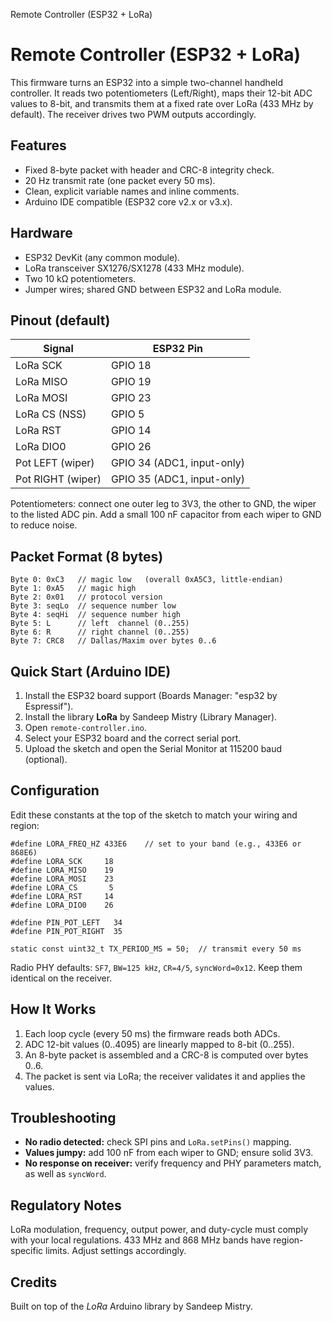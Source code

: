  Remote Controller (ESP32 + LoRa)

# Remote Controller (ESP32 + LoRa)

This firmware turns an ESP32 into a simple two-channel handheld controller. It reads two potentiometers (Left/Right), maps their 12-bit ADC values to 8-bit, and transmits them at a fixed rate over LoRa (433 MHz by default). The receiver drives two PWM outputs accordingly.

## Features

*   Fixed 8-byte packet with header and CRC-8 integrity check.
*   20 Hz transmit rate (one packet every 50 ms).
*   Clean, explicit variable names and inline comments.
*   Arduino IDE compatible (ESP32 core v2.x or v3.x).

## Hardware

*   ESP32 DevKit (any common module).
*   LoRa transceiver SX1276/SX1278 (433 MHz module).
*   Two 10 kΩ potentiometers.
*   Jumper wires; shared GND between ESP32 and LoRa module.

## Pinout (default)

| Signal | ESP32 Pin |
| --- | --- |
| LoRa SCK | GPIO 18 |
| LoRa MISO | GPIO 19 |
| LoRa MOSI | GPIO 23 |
| LoRa CS (NSS) | GPIO 5 |
| LoRa RST | GPIO 14 |
| LoRa DIO0 | GPIO 26 |
| Pot LEFT (wiper) | GPIO 34 (ADC1, input-only) |
| Pot RIGHT (wiper) | GPIO 35 (ADC1, input-only) |

Potentiometers: connect one outer leg to 3V3, the other to GND, the wiper to the listed ADC pin. Add a small 100 nF capacitor from each wiper to GND to reduce noise.

## Packet Format (8 bytes)

```
Byte 0: 0xC3   // magic low   (overall 0xA5C3, little-endian)
Byte 1: 0xA5   // magic high
Byte 2: 0x01   // protocol version
Byte 3: seqLo  // sequence number low
Byte 4: seqHi  // sequence number high
Byte 5: L      // left  channel (0..255)
Byte 6: R      // right channel (0..255)
Byte 7: CRC8   // Dallas/Maxim over bytes 0..6
```

## Quick Start (Arduino IDE)

1.  Install the ESP32 board support (Boards Manager: "esp32 by Espressif").
2.  Install the library **LoRa** by Sandeep Mistry (Library Manager).
3.  Open `remote-controller.ino`.
4.  Select your ESP32 board and the correct serial port.
5.  Upload the sketch and open the Serial Monitor at 115200 baud (optional).

## Configuration

Edit these constants at the top of the sketch to match your wiring and region:

```
#define LORA_FREQ_HZ 433E6    // set to your band (e.g., 433E6 or 868E6)
#define LORA_SCK     18
#define LORA_MISO    19
#define LORA_MOSI    23
#define LORA_CS       5
#define LORA_RST     14
#define LORA_DIO0    26

#define PIN_POT_LEFT   34
#define PIN_POT_RIGHT  35

static const uint32_t TX_PERIOD_MS = 50;  // transmit every 50 ms
```

Radio PHY defaults: `SF7`, `BW=125 kHz`, `CR=4/5`, `syncWord=0x12`. Keep them identical on the receiver.

## How It Works

1.  Each loop cycle (every 50 ms) the firmware reads both ADCs.
2.  ADC 12-bit values (0..4095) are linearly mapped to 8-bit (0..255).
3.  An 8-byte packet is assembled and a CRC-8 is computed over bytes 0..6.
4.  The packet is sent via LoRa; the receiver validates it and applies the values.

## Troubleshooting

*   **No radio detected:** check SPI pins and `LoRa.setPins()` mapping.
*   **Values jumpy:** add 100 nF from each wiper to GND; ensure solid 3V3.
*   **No response on receiver:** verify frequency and PHY parameters match, as well as `syncWord`.

## Regulatory Notes

LoRa modulation, frequency, output power, and duty-cycle must comply with your local regulations. 433 MHz and 868 MHz bands have region-specific limits. Adjust settings accordingly.

## Credits

Built on top of the _LoRa_ Arduino library by Sandeep Mistry.
